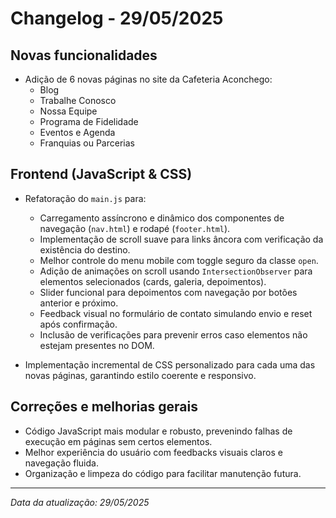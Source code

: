 # Changelog - 29/05/2025

## Novas funcionalidades

- Adição de 6 novas páginas no site da Cafeteria Aconchego:
  - Blog
  - Trabalhe Conosco
  - Nossa Equipe
  - Programa de Fidelidade
  - Eventos e Agenda
  - Franquias ou Parcerias

## Frontend (JavaScript & CSS)

- Refatoração do `main.js` para:
  - Carregamento assíncrono e dinâmico dos componentes de navegação (`nav.html`) e rodapé (`footer.html`).
  - Implementação de scroll suave para links âncora com verificação da existência do destino.
  - Melhor controle do menu mobile com toggle seguro da classe `open`.
  - Adição de animações on scroll usando `IntersectionObserver` para elementos selecionados (cards, galeria, depoimentos).
  - Slider funcional para depoimentos com navegação por botões anterior e próximo.
  - Feedback visual no formulário de contato simulando envio e reset após confirmação.
  - Inclusão de verificações para prevenir erros caso elementos não estejam presentes no DOM.

- Implementação incremental de CSS personalizado para cada uma das novas páginas, garantindo estilo coerente e responsivo.

## Correções e melhorias gerais

- Código JavaScript mais modular e robusto, prevenindo falhas de execução em páginas sem certos elementos.
- Melhor experiência do usuário com feedbacks visuais claros e navegação fluida.
- Organização e limpeza do código para facilitar manutenção futura.

---

*Data da atualização: 29/05/2025*
